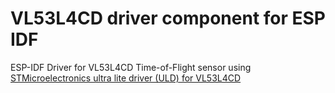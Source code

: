 # VL53L4CD driver component for ESP IDF

ESP-IDF Driver for VL53L4CD Time-of-Flight sensor using [STMicroelectronics ultra lite driver (ULD) for VL53L4CD](https://www.st.com/en/embedded-software/stsw-img026.html)
